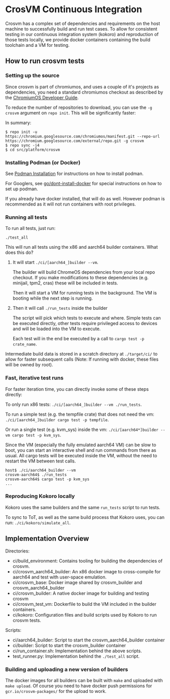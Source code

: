 # CrosVM Continuous Integration

Crosvm has a complex set of dependencies and requirements on the host machine to
successfully build and run test cases. To allow for consistent testing in our
continuous integration system (kokoro) and reproduction of those tests locally,
we provide docker containers containing the build toolchain and a VM for
testing.

## How to run crosvm tests

### Setting up the source

Since crosvm is part of chromiumos, and uses a couple of it's projects as
dependencies, you need a standard chromiumos checkout as described by the
[ChromiumOS Developer Guide](https://chromium.googlesource.com/chromiumos/docs/+/master/developer_guide.md#Get-the-Source).

To reduce the number of repositories to download, you can use the `-g crosvm`
argument on `repo init`. This will be significantly faster:

In summary:

```
$ repo init -u https://chromium.googlesource.com/chromiumos/manifest.git --repo-url https://chromium.googlesource.com/external/repo.git -g crosvm
$ repo sync -j4
$ cd src/platform/crosvm
```

### Installing Podman (or Docker)

See [Podman Installation](https://podman.io/getting-started/installation) for
instructions on how to install podman.

For Googlers, see [go/dont-install-docker](http://go/dont-install-docker) for
special instructions on how to set up podman.

If you already have docker installed, that will do as well. However podman is
recommended as it will not run containers with root privileges.

### Running all tests

To run all tests, just run:

```
./test_all
```

This will run all tests using the x86 and aarch64 builder containers. What does
this do?

1.  It will start `./ci/[aarch64_]builder --vm`.

    The builder will build ChromeOS dependencies from your local repo checkout.
    If you make modifications to these dependencies (e.g. minijail, tpm2, cras)
    these will be included in tests.

    Then it will start a VM for running tests in the background. The VM is
    booting while the next step is running.

2.  Then it will call `./run_tests` inside the builder

    The script will pick which tests to execute and where. Simple tests can be
    executed directly, other tests require privileged access to devices and will
    be loaded into the VM to execute.

    Each test will in the end be executed by a call to `cargo test -p
    crate_name`.

Intermediate build data is stored in a scratch directory at `./target/ci/` to
allow for faster subsequent calls (Note: If running with docker, these files
will be owned by root).

### Fast, iterative test runs

For faster iteration time, you can directly invoke some of these steps directly:

To only run x86 tests: `./ci/[aarch64_]builder --vm ./run_tests`.

To run a simple test (e.g. the tempfile crate) that does not need the vm:
`./ci/[aarch64_]builder cargo test -p tempfile`.

Or run a single test (e.g. kvm_sys) inside the vm: `./ci/[aarch64*]builder --vm
cargo test -p kvm_sys`.

Since the VM (especially the fully emulated aarch64 VM) can be slow to boot, you
can start an interactive shell and run commands from there as usual. All cargo
tests will be executed inside the VM, without the need to restart the VM between
test calls.

```
host$ ./ci/aarch64_builder --vm
crosvm-aarch64$ ./run_tests
crosvm-aarch64$ cargo test -p kvm_sys
...
```

### Reproducing Kokoro locally

Kokoro uses the same builders and the same `run_tests` script to run tests.

To sync to ToT, as well as the same build process that Kokoro uses, you can run:
`./ci/kokoro/simulate_all`.

## Implementation Overview

Directories:

-   ci/build_environment: Contains tooling for building the dependencies of
    crosvm.
-   ci/crosvm_aarch64_builder: An x86 docker image to cross-compile for aarch64
    and test with user-space emulation.
-   ci/crosvm_base: Docker image shared by crosvm_builder and
    crosvm_aarch64_builder
-   ci/crosvm_builder: A native docker image for building and testing crosvm
-   ci/crosvm_test_vm: Dockerfile to build the VM included in the builder
    containers.
-   ci/kokoro: Configuration files and build scripts used by Kokoro to run
    crosvm tests.

Scripts:

-   ci/aarch64_builder: Script to start the crosvm_aarch64_builder container
-   ci/builder: Script to start the crosvm_builder container
-   ci/run_container.sh: Implementation behind the above scripts.
-   test_runner.py: Implementation behind the `./test_all` script.

### Building and uploading a new version of builders

The docker images for all builders can be built with `make` and uploaded with
`make upload`. Of course you need to have docker push permissions for
`gcr.io/crosvm-packages/` for the upload to work.
